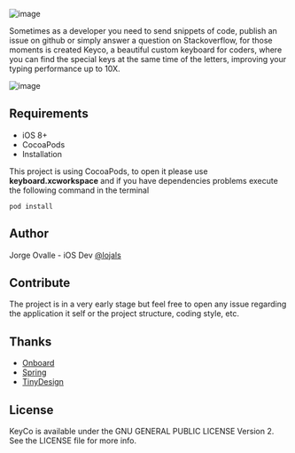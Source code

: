 
![image](http://i.imgur.com/IAlOe0o.png)

Sometimes as a developer you need to send snippets of code, publish an issue on github or simply answer a question on Stackoverflow, for those moments is created Keyco, a beautiful custom keyboard for coders, where you can find the special keys at the same time of the letters, improving your typing performance up to 10X.

![image](http://i.imgur.com/UCWQQPOl.png)


## Requirements
* iOS 8+
* CocoaPods
* Installation

This project is using CocoaPods, to open it please use **keyboard.xcworkspace** and if you have dependencies problems execute the following command in the terminal

`pod install`

## Author
Jorge Ovalle - iOS Dev [@lojals](http://github.com/lojals)


## Contribute
The project is in a very early stage but feel free to open any issue regarding the application it self or the project structure, coding style, etc.


## Thanks
* [Onboard](https://github.com/mamaral/Onboard)
* [Spring](https://github.com/MengTo/Spring)
* [TinyDesign](http://www.tinydesignr.com/2014/03/free-iphone-mockup-psd.html)

## License
KeyCo is available under the GNU GENERAL PUBLIC LICENSE Version 2. See the LICENSE file for more info.

